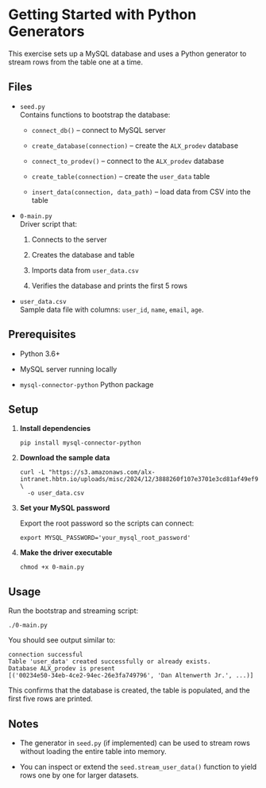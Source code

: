 # Getting Started with Python Generators

This exercise sets up a MySQL database and uses a Python generator to stream rows from the table one at a time.

## Files

*   `seed.py`  
    Contains functions to bootstrap the database:
    
    *   `connect_db()` – connect to MySQL server
        
    *   `create_database(connection)` – create the `ALX_prodev` database
        
    *   `connect_to_prodev()` – connect to the `ALX_prodev` database
        
    *   `create_table(connection)` – create the `user_data` table
        
    *   `insert_data(connection, data_path)` – load data from CSV into the table
        
*   `0-main.py`  
    Driver script that:
    
    1.  Connects to the server
        
    2.  Creates the database and table
        
    3.  Imports data from `user_data.csv`
        
    4.  Verifies the database and prints the first 5 rows
        
*   `user_data.csv`  
    Sample data file with columns: `user_id`, `name`, `email`, `age`.
    

## Prerequisites

*   Python 3.6+
    
*   MySQL server running locally
    
*   `mysql-connector-python` Python package
    

## Setup

1.  **Install dependencies**
    
        pip install mysql-connector-python
        
    
2.  **Download the sample data**
    
        curl -L "https://s3.amazonaws.com/alx-intranet.hbtn.io/uploads/misc/2024/12/3888260f107e3701e3cd81af49ef997cf70b6395.csv" \
          -o user_data.csv
        
    
3.  **Set your MySQL password**
    
    Export the root password so the scripts can connect:
    
        export MYSQL_PASSWORD='your_mysql_root_password'
        
    
4.  **Make the driver executable**
    
        chmod +x 0-main.py
        
    

## Usage

Run the bootstrap and streaming script:

    ./0-main.py
    

You should see output similar to:

    connection successful
    Table 'user_data' created successfully or already exists.
    Database ALX_prodev is present
    [('00234e50-34eb-4ce2-94ec-26e3fa749796', 'Dan Altenwerth Jr.', ...)]
    

This confirms that the database is created, the table is populated, and the first five rows are printed.

## Notes

*   The generator in `seed.py` (if implemented) can be used to stream rows without loading the entire table into memory.
    
*   You can inspect or extend the `seed.stream_user_data()` function to yield rows one by one for larger datasets.